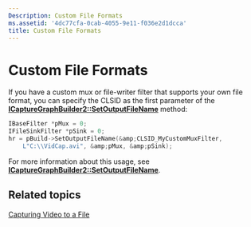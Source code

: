 ```yaml
---
Description: Custom File Formats
ms.assetid: '4dc77cfa-0cab-4055-9e11-f036e2d1dcca'
title: Custom File Formats
---
```


# Custom File Formats

If you have a custom mux or file-writer filter that supports your own file format, you can specify the CLSID as the first parameter of the [**ICaptureGraphBuilder2::SetOutputFileName**](icapturegraphbuilder2-setoutputfilename.md) method:


```C++
IBaseFilter *pMux = 0;
IFileSinkFilter *pSink = 0;
hr = pBuild->SetOutputFileName(&amp;CLSID_MyCustomMuxFilter, 
    L"C:\\VidCap.avi", &amp;pMux, &amp;pSink);
```



For more information about this usage, see [**ICaptureGraphBuilder2::SetOutputFileName**](icapturegraphbuilder2-setoutputfilename.md).

## Related topics

<dl> <dt>

[Capturing Video to a File](capturing-video-to-a-file.md)
</dt> </dl>

 

 



